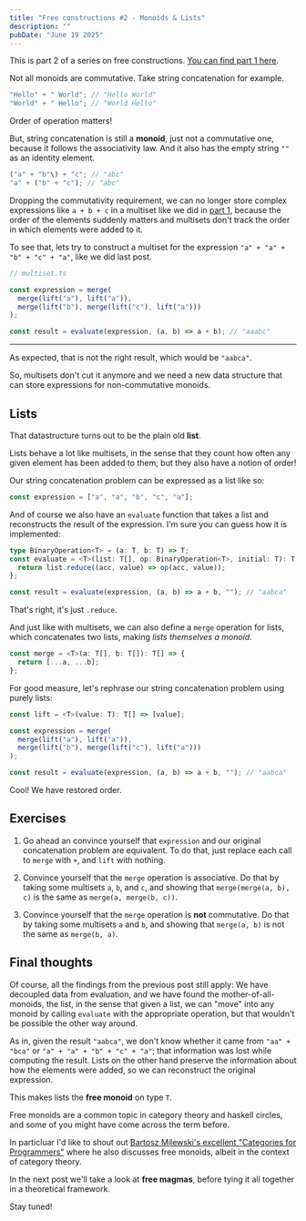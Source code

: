 ```yaml
---
title: "Free constructions #2 - Monoids & Lists"
description: ""
pubDate: "June 19 2025"
---
```


This is part 2 of a series on free constructions.
[You can find part 1 here](../free-constructions-1).

Not all monoids are commutative. Take string concatenation for
example.

```ts
"Hello" + " World"; // "Hello World"
"World" + " Hello"; // "World Hello"
```

Order of operation matters!

But, string concatenation is still a **monoid**, just not a
commutative one, because it follows the associativity law. And
it also has the empty string `""` as an identity element.

```ts
("a" + "b"\) + "c"; // "abc"
"a" + ("b" + "c"); // "abc"
```

Dropping the commutativity requirement, we can no longer store
complex expressions like `a + b + c` in a multiset like we did
in [part 1](../free-constructions-1), because the order of the
elements suddenly matters and multisets don't track the order
in which elements were added to it.

To see that, lets try to construct a multiset for the expression
`"a" + "a" + "b" + "c" + "a"`, like we did last post.

```ts
// multiset.ts

const expression = merge(
  merge(lift("a"), lift("a")),
  merge(lift("b"), merge(lift("c"), lift("a")))
);

const result = evaluate(expression, (a, b) => a + b); // "aaabc"
```

---

As expected, that is not the right result, which would be `"aabca"`.

So, multisets don't cut it anymore and we need a new data
structure that can store expressions for non-commutative
monoids.

## Lists

That datastructure turns out to be the plain old **list**.

Lists behave a lot like multisets, in the sense that they count
how often any given element has been added to them; but they also
have a notion of order!

Our string concatenation problem can be expressed as a list like
so:

```ts
const expression = ["a", "a", "b", "c", "a"];
```

And of course we also have an `evaluate` function that takes a
list and reconstructs the result of the expression. I'm sure you
can guess how it is implemented:

```ts
type BinaryOperation<T> = (a: T, b: T) => T;
const evaluate = <T>(list: T[], op: BinaryOperation<T>, initial: T): T => {
  return list.reduce((acc, value) => op(acc, value));
};

const result = evaluate(expression, (a, b) => a + b, ""); // "aabca"
```

That's right, it's just `.reduce`.

And just like with multisets, we can also define a
`merge` operation for lists, which concatenates two lists, making
_lists themselves a monoid_.

```ts
const merge = <T>(a: T[], b: T[]): T[] => {
  return [...a, ...b];
};
```

For good measure, let's rephrase our string concatenation problem
using purely lists:

```ts
const lift = <T>(value: T): T[] => [value];

const expression = merge(
  merge(lift("a"), lift("a")),
  merge(lift("b"), merge(lift("c"), lift("a")))
);

const result = evaluate(expression, (a, b) => a + b, ""); // "aabca"
```

Cool! We have restored order.

## Exercises

1. Go ahead an convince yourself that `expression` and our
   original concatenation problem are equivalent. To do that,
   just replace each call to `merge` with `+`, and `lift` with
   nothing.

2. Convince yourself that the `merge` operation is associative.
   Do that by taking some multisets `a`, `b`, and `c`, and
   showing that `merge(merge(a, b), c)` is the same as
   `merge(a, merge(b, c))`.

3. Convince yourself that the `merge` operation is **not**
   commutative. Do that by taking some multisets `a` and `b`, and
   showing that `merge(a, b)` is not the same as `merge(b, a)`.

## Final thoughts

Of course, all the findings from the previous post still apply:
We have decoupled data from evaluation, and we have found the
mother-of-all-monoids, the list, in the sense that given a list,
we can "move" into any monoid by calling `evaluate` with the
appropriate operation, but that wouldn't be possible the other
way around.

As in, given the result `"aabca"`, we don't know whether it
came from `"aa" + "bca"` or `"a" + "a" + "b" + "c" + "a"`;
that information was lost while computing the result. Lists on the
other hand preserve the information about how the
elements were added, so we can reconstruct the original
expression.

This makes lists the **free monoid** on type `T`.

Free monoids are a common topic in category theory and haskell circles,
and some of you might have come across the term before.

In particluar I'd like to shout out [Bartosz Milewski's excellent
"Categories for Programmers"](https://bartoszmilewski.com/2015/07/21/free-monoids/)
where he also discusses free monoids, albeit in the context
of category theory.

In the next post we'll take a look at **free magmas**, before
tying it all together in a theoretical framework.

Stay tuned!
